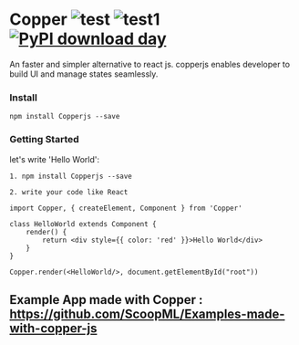 # Copper ![test](https://forthebadge.com/images/badges/made-with-javascript.svg) ![test1](https://forthebadge.com/images/badges/built-with-love.svg) [![PyPI download day](https://img.shields.io/pypi/dd/ansicolortags.svg)](https://www.npmjs.com/package/copperjs)


An faster and simpler alternative to react js.
copperjs enables developer to build UI and manage states seamlessly.


### Install
```
npm install Copperjs --save
```

### Getting Started

let's write 'Hello World':
```
1. npm install Copperjs --save

2. write your code like React

import Copper, { createElement, Component } from 'Copper'

class HelloWorld extends Component {
    render() {
        return <div style={{ color: 'red' }}>Hello World</div>
    }
}

Copper.render(<HelloWorld/>, document.getElementById("root"))
```
## Example App made with Copper : https://github.com/ScoopML/Examples-made-with-copper-js
